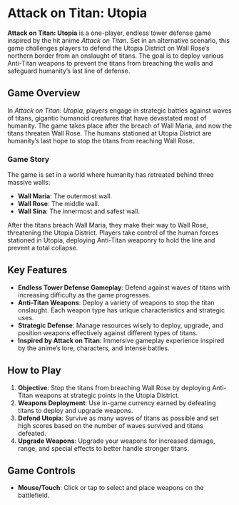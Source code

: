 # Attack on Titan: Utopia

**Attack on Titan: Utopia** is a one-player, endless tower defense game inspired by the hit anime *Attack on Titan*. Set in an alternative scenario, this game challenges players to defend the Utopia District on Wall Rose’s northern border from an onslaught of titans. The goal is to deploy various Anti-Titan weapons to prevent the titans from breaching the walls and safeguard humanity’s last line of defense.

## Game Overview

In *Attack on Titan: Utopia*, players engage in strategic battles against waves of titans, gigantic humanoid creatures that have devastated most of humanity. The game takes place after the breach of Wall Maria, and now the titans threaten Wall Rose. The humans stationed at Utopia District are humanity’s last hope to stop the titans from reaching Wall Rose.

### Game Story

The game is set in a world where humanity has retreated behind three massive walls: 
- **Wall Maria**: The outermost wall.
- **Wall Rose**: The middle wall.
- **Wall Sina**: The innermost and safest wall.

After the titans breach Wall Maria, they make their way to Wall Rose, threatening the Utopia District. Players take control of the human forces stationed in Utopia, deploying Anti-Titan weaponry to hold the line and prevent a total collapse.

## Key Features

- **Endless Tower Defense Gameplay**: Defend against waves of titans with increasing difficulty as the game progresses.
- **Anti-Titan Weapons**: Deploy a variety of weapons to stop the titan onslaught. Each weapon type has unique characteristics and strategic uses.
- **Strategic Defense**: Manage resources wisely to deploy, upgrade, and position weapons effectively against different types of titans.
- **Inspired by Attack on Titan**: Immersive gameplay experience inspired by the anime’s lore, characters, and intense battles.

## How to Play

1. **Objective**: Stop the titans from breaching Wall Rose by deploying Anti-Titan weapons at strategic points in the Utopia District.
2. **Weapons Deployment**: Use in-game currency earned by defeating titans to deploy and upgrade weapons.
3. **Defend Utopia**: Survive as many waves of titans as possible and set high scores based on the number of waves survived and titans defeated.
4. **Upgrade Weapons**: Upgrade your weapons for increased damage, range, and special effects to better handle stronger titans.

## Game Controls

- **Mouse/Touch**: Click or tap to select and place weapons on the battlefield.



